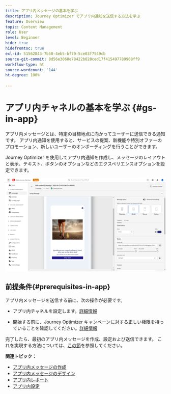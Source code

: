 ```yaml
---
title: アプリ内メッセージの基本を学ぶ
description: Journey Optimizer でアプリ内通知を送信する方法を学ぶ
feature: Overview
topic: Content Management
role: User
level: Beginner
hide: true
hidefromtoc: true
exl-id: 51562843-7b50-4eb5-bf79-5ce03f7549cb
source-git-commit: 8d56e3060e78422b028ced17f415497789908ff9
workflow-type: ht
source-wordcount: '144'
ht-degree: 100%

---
```


# アプリ内チャネルの基本を学ぶ {#gs-in-app}

アプリ内メッセージとは、特定の目標地点に向かってユーザーに送信できる通知です。 アプリ内通知を使用すると、サービスの提案、新機能や特別オファーのプロモーション、新しいユーザーのオンボーディングを行うことができます。

Journey Optimizer を使用してアプリ内通知を作成し、メッセージのレイアウトと表示、テキスト、ボタンのオプションなどのエクスペリエンスオプションを設定できます。

![](assets/new-in-app.png)

## 前提条件{#prerequisites-in-app}

アプリ内メッセージを送信する前に、次の操作が必要です。

* アプリ内チャネルを設定します。[詳細情報](inapp-configuration.md)

* 開始する前に、Journey Optimizer キャンペーンに対する正しい権限を持っていることを確認してください。[詳細情報](../campaigns/get-started-with-campaigns.md#campaign-prerequisites)

完了したら、最初のアプリ内メッセージを作成、設定および送信できます。 これを実現する方法については、[この節](create-in-app.md)を参照してください。

**関連トピック：**

* [アプリ内メッセージの作成](create-in-app.md)
* [アプリ内メッセージのデザイン](design-in-app.md)
* [アプリ内レポート](inapp-report.md)
* [アプリ内設定](inapp-configuration.md)

